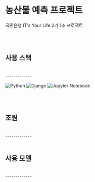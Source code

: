  # 농산물 예측 프로젝트 

국민은행 IT's Your Life 2기 1조 프로젝트

<br>
<br>

## 사용 스택
<br>
-------------

![Python](https://img.shields.io/badge/python-3670A0?style=for-the-badge&logo=python&logoColor=ffdd54)
![Django](https://img.shields.io/badge/django-%23092E20.svg?style=for-the-badge&logo=django&logoColor=white)
![Jupyter Notebook](https://img.shields.io/badge/jupyter-%23FA0F00.svg?style=for-the-badge&logo=jupyter&logoColor=white)




<br>
<br>

## 조원
<br>
-------------


<br>
<br>

## 사용 모델
<br>
-------------


<br>
<br>

